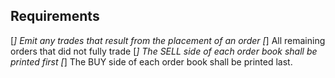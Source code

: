 ## Requirements

[*] Emit any trades that result from the placement of an order
[*] All remaining orders that did not fully trade
[*] The SELL side of each order book shall be printed first 
[*] The BUY side of each order book shall be printed last. 